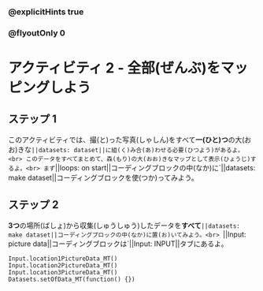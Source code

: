 ### @explicitHints true
### @flyoutOnly 0

# アクティビティ 2 - 全部(ぜんぶ)をマッピングしよう

## ステップ 1
このアクティビティでは、撮(と)った写真(しゃしん)をすべて**一(ひと)つ**の大(おお)きな`||datasets: dataset||に組(く)み合(あ)わせる必要(ひつよう)があるよ。<br>
このデータをすべてまとめて、森(もり)の大(おお)きなマップとして表示(ひょうじ)するよ。<br>
まず`||loops: on start||コーディングブロックの中(なか)に`||datasets: make dataset||コーディングブロックを使(つか)ってみよう。 

## ステップ 2
**3つ**の場所(ばしょ)から収集(しゅうしゅう)したデータを**すべて**`||datasets: make dataset||コーディングブロックの中(なか)に置(お)いてみよう。<br>
`||Input: picture data||コーディングブロックは`||Input: INPUT||タブにあるよ。 

```ghost
Input.location1PictureData_MT()
Input.location2PictureData_MT()
Input.location3PictureData_MT()
Datasets.setOfData_MT(function() {})
```

